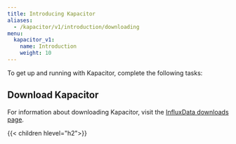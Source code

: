 ```yaml
---
title: Introducing Kapacitor
aliases:
  - /kapacitor/v1/introduction/downloading
menu:
  kapacitor_v1:
    name: Introduction
    weight: 10
---
```


To get up and running with Kapacitor, complete the following tasks:

## Download Kapacitor
For information about downloading Kapacitor, visit the [InfluxData downloads page](https://www.influxdata.com/downloads/).

{{< children hlevel="h2">}}
